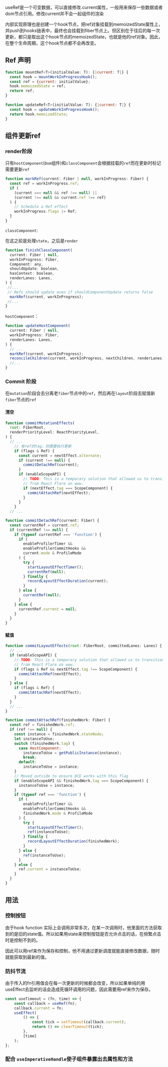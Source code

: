 
useRef是一个可变数据，可以直接修改.current属性，一般用来保存一些数据或者dom节点引用。修改current并不会一起组件的渲染

内部实现原理也是创建一个hook节点，把ref对象挂载到memoizedState属性上，并push到hooks链表中，最终也会挂载到fiber节点上。但区别在于往后的每一次更新，都只是取出这个hook节点的memoizedState，也就是他的ref对象。因此，在整个生命周期，这个hook节点都不会再改变。

## Ref 声明

```js
function mountRef<T>(initialValue: T): {|current: T|} {
  const hook = mountWorkInProgressHook();
  const ref = {current: initialValue};
  hook.memoizedState = ref;
  return ref;
}
                                        
function updateRef<T>(initialValue: T): {|current: T|} {
  const hook = updateWorkInProgressHook();
  return hook.memoizedState;
}
```



## 组件更新ref

### render阶段

只有`hostComponent`(`Dom`组件)和`classComponent`会根据挂载的`ref`而在更新时标记需要更新`ref`



```js
function markRef(current: Fiber | null, workInProgress: Fiber) {
  const ref = workInProgress.ref;
  if (
    (current === null && ref !== null) ||
    (current !== null && current.ref !== ref)
  ) {
    // Schedule a Ref effect
    workInProgress.flags |= Ref;
  }
}
```



`classComponent`:

在这之前是处理`state`，之后是`render`

```js
function finishClassComponent(
  current: Fiber | null,
  workInProgress: Fiber,
  Component: any,
  shouldUpdate: boolean,
  hasContext: boolean,
  renderLanes: Lanes,
) {
 //...
 // Refs should update even if shouldComponentUpdate returns false
  markRef(current, workInProgress);
 //...
}
```



`hostComponent`：

```js
function updateHostComponent(
  current: Fiber | null,
  workInProgress: Fiber,
  renderLanes: Lanes,
) {
  // ...
  markRef(current, workInProgress);
  reconcileChildren(current, workInProgress, nextChildren, renderLanes);
  //...
}
```



### Commit 阶段

在`mutation`阶段会去分离老`fiber`节点中的`ref`，然后再在`layout`阶段去赋值新`fiber`节点的`ref`

#### 清空

```js
function commitMutationEffects(
  root: FiberRoot,
  renderPriorityLevel: ReactPriorityLevel,
) {
  // ...
    // 有ref的tag，则需要执行更新
    if (flags & Ref) {
      const current = nextEffect.alternate;
      if (current !== null) {
        commitDetachRef(current);
      }
      if (enableScopeAPI) {
        // TODO: This is a temporary solution that allowed us to transition away
        // from React Flare on www.
        if (nextEffect.tag === ScopeComponent) {
          commitAttachRef(nextEffect);
        }
      }
    }
  // ...
```



```js
function commitDetachRef(current: Fiber) {
  const currentRef = current.ref;
  if (currentRef !== null) {
    if (typeof currentRef === 'function') {
      if (
        enableProfilerTimer &&
        enableProfilerCommitHooks &&
        current.mode & ProfileMode
      ) {
        try {
          startLayoutEffectTimer();
          currentRef(null);
        } finally {
          recordLayoutEffectDuration(current);
        }
      } else {
        currentRef(null);
      }
    } else {
      currentRef.current = null;
    }
  }
}
```



#### 赋值

```js
function commitLayoutEffects(root: FiberRoot, committedLanes: Lanes) {
  // ...
  if (enableScopeAPI) {
    // TODO: This is a temporary solution that allowed us to transition away
    // from React Flare on www.
    if (flags & Ref && nextEffect.tag !== ScopeComponent) {
      commitAttachRef(nextEffect);
    }
  } else {
    if (flags & Ref) {
      commitAttachRef(nextEffect);
    }
  }
  // ...
}
```



```js
function commitAttachRef(finishedWork: Fiber) {
  const ref = finishedWork.ref;
  if (ref !== null) {
    const instance = finishedWork.stateNode;
    let instanceToUse;
    switch (finishedWork.tag) {
      case HostComponent:
        instanceToUse = getPublicInstance(instance);
        break;
      default:
        instanceToUse = instance;
    }
    // Moved outside to ensure DCE works with this flag
    if (enableScopeAPI && finishedWork.tag === ScopeComponent) {
      instanceToUse = instance;
    }
    if (typeof ref === 'function') {
      if (
        enableProfilerTimer &&
        enableProfilerCommitHooks &&
        finishedWork.mode & ProfileMode
      ) {
        try {
          startLayoutEffectTimer();
          ref(instanceToUse);
        } finally {
          recordLayoutEffectDuration(finishedWork);
        }
      } else {
        ref(instanceToUse);
      }
    } else {
      ref.current = instanceToUse;
    }
  }
}
```



## 用法

### 控制按钮

由于hook function 实际上会调用非常多次，在某一次调用时，他里面的方法获取到的是旧的state值。所以如果用state来控制按钮是否允许点击的话，在频繁点击时是控制不到的。

因此可以用ref来作为保存和控制，他不用通过更新调度就能直接修改数据，随时就能获取到最新的值。

### 防抖节流

由于传入的fn引用值会在每一次更新的时候都会改变，所以如果单纯的用useEffect去监听的话会造成死循环调用的问题，因此需要用ref来作为保存。

```js
const useTimeout = (fn, time) => {
    const callback = useRef(fn);
    callback.current = fn;
    useEffect(
        () => {
            const tick = setTimeout(callback.current);
            return () => clearTimeout(tick);
        },
        [time]
    );
};
```

### 配合 `useImperativeHandle`使子组件暴露出去属性和方法

